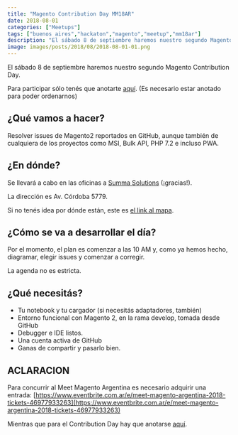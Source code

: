 ```yaml
---
title: "Magento Contribution Day MM18AR"
date: 2018-08-01
categories: ["Meetups"]
tags: ["buenos aires","hackaton","magento","meetup","mm18ar"]
description: "El sábado 8 de septiembre haremos nuestro segundo Magento Contribution Day."
image: images/posts/2018/08/2018-08-01-01.png
---
```


El sábado 8 de septiembre haremos nuestro segundo Magento Contribution Day.

Para participar sólo tenés que anotarte [aquí](https://www.meetup.com/Magento-Meetup-Buenos-Aires/events/253380602/). (Es necesario estar anotado para poder ordenarnos)

## ¿Qué vamos a hacer?

Resolver issues de Magento2 reportados en GitHub, aunque también de cualquiera de los proyectos como MSI, Bulk API, PHP 7.2 e incluso PWA.

## ¿En dónde?

Se llevará a cabo en las oficinas a [Summa Solutions](http://www.summasolutions.net/) (¡gracias!).

La dirección es Av. Córdoba 5779.

Si no tenés idea por dónde están, este es [el link al mapa](https://www.google.com/maps/search/?api=1&query=Av.+C%C3%B3rdoba+5779%2C+Ciudad+Aut%C3%B3noma+de+Buenos+Aires%2C+ar).

## ¿Cómo se va a desarrollar el día?

Por el momento, el plan es comenzar a las 10 AM y, como ya hemos hecho, diagramar, elegir issues y comenzar a corregir.

La agenda no es estricta.

## ¿Qué necesitás?

* Tu notebook y tu cargador (si necesitás adaptadores, también)
* Entorno funcional con Magento 2, en la rama develop, tomada desde GitHub
* Debugger e IDE listos.
* Una cuenta activa de GitHub
* Ganas de compartir y pasarlo bien.

## ACLARACION

Para concurrir al Meet Magento Argentina es necesario adquirir una entrada: [https://www.eventbrite.com.ar/e/meet-magento-argentina-2018-tickets-46977933263](https://www.eventbrite.com.ar/e/meet-magento-argentina-2018-tickets-46977933263)

Mientras que para el Contribution Day hay que anotarse [aquí](https://www.meetup.com/Magento-Meetup-Buenos-Aires/events/253380602/).
